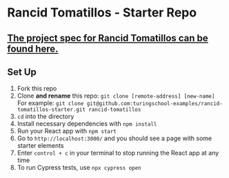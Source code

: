 # Rancid Tomatillos - Starter Repo

## [The project spec for Rancid Tomatillos can be found here.](https://curriculum.turing.edu/module3/projects/rancid-tomatillos)

## Set Up

1.  Fork this repo
2.  Clone **and rename** this repo: `git clone [remote-address] [new-name]`  
    For example: `git clone git@github.com:turingschool-examples/rancid-tomatillos-starter.git rancid-tomatillos`
3.  `cd` into the directory
4.  Install necessary dependencies with `npm install`
5.  Run your React app with `npm start`
6.  Go to `http://localhost:3000/` and you should see a page with some starter elements
7.  Enter `control + c` in your terminal to stop running the React app at any time
8.  To run Cypress tests, use `npx cypress open`
